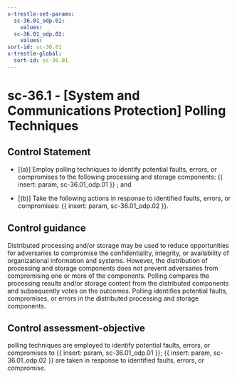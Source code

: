 ```yaml
---
x-trestle-set-params:
  sc-36.01_odp.01:
    values:
  sc-36.01_odp.02:
    values:
sort-id: sc-36.01
x-trestle-global:
  sort-id: sc-36.01
---
```


# sc-36.1 - \[System and Communications Protection\] Polling Techniques

## Control Statement

- \[(a)\] Employ polling techniques to identify potential faults, errors, or compromises to the following processing and storage components: {{ insert: param, sc-36.01_odp.01 }} ; and

- \[(b)\] Take the following actions in response to identified faults, errors, or compromises: {{ insert: param, sc-36.01_odp.02 }}.

## Control guidance

Distributed processing and/or storage may be used to reduce opportunities for adversaries to compromise the confidentiality, integrity, or availability of organizational information and systems. However, the distribution of processing and storage components does not prevent adversaries from compromising one or more of the components. Polling compares the processing results and/or storage content from the distributed components and subsequently votes on the outcomes. Polling identifies potential faults, compromises, or errors in the distributed processing and storage components.

## Control assessment-objective

polling techniques are employed to identify potential faults, errors, or compromises to {{ insert: param, sc-36.01_odp.01 }};
{{ insert: param, sc-36.01_odp.02 }} are taken in response to identified faults, errors, or compromise.
